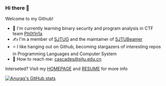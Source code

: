 ### Hi there 👋

<!--
**cascades-sjtu/cascades-sjtu** is a ✨ _special_ ✨ repository because its `README.md` (this file) appears on your GitHub profile.

Here are some ideas to get you started:

- 🔭 I’m currently working on ...
- 🌱 I’m currently learning ...
- 👯 I’m looking to collaborate on ...
- 🤔 I’m looking for help with ...
- 💬 Ask me about ...
- 📫 How to reach me: ...
- 😄 Pronouns: ...
- ⚡ Fun fact: ...
-->
Welcome to my Github!
<!-- - 👨‍🎓 I'm an undergraduate student in [SJTU-CSE-MISL](https://github.com/MISL-SJTU) -->
- 📓 I'm currently learning binary security and program analysis in CTF team [Ph0t1n1a](https://ctftime.org/team/55197/)
- ✍️ I'm a member of [SJTUG](https://github.com/sjtug) and the maintainer of [SJTUBeamer](https://github.com/sjtug/SJTUBeamer)
- ⭐ I like hanging out on Github, becoming stargazers of interesting repos in Programming Languages and Computer System
- 📧 How to reach me: cascades@sjtu.edu.cn

Interseted? Visit my [HOMEPAGE](https://cascades-sjtu.github.io/) and [RESUME](https://rxresu.me/cascades/resume-en) for more info

[![Anurag's GitHub stats](https://github-readme-stats.vercel.app/api?username=cascades-sjtu&count_private=true&show_icons=true&theme=onedark)](https://github.com/anuraghazra/github-readme-stats)

<!-- [![Top Langs](https://github-readme-stats.vercel.app/api/top-langs/?username=anuraghazra&layout=compact)](https://github.com/anuraghazra/github-readme-stats) -->

